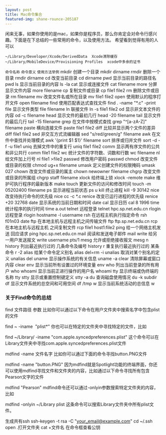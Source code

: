 ```yaml
---
layout: post
title: Mac命令集合
featured-img: shane-rounce-205187
---
```

闲来无事，如果你使用的是mac，如果你是程序员，那么你肯定会对命令行感兴趣。下面是在下总结的一些常用的命令，以及使用方法。
希望看到觉得有用的人可以

`~/Library/Developer/Xcode/DerivedData  Xcode清除缓存`
`~/Library/MobileDevice/Provisioning Profiles  xcode中多余的证书`

`命令名称`      `命令意义`                                             `使用方法举例`
mkdir           创建一个目录                                      mkdir dirname
rmdir           删除一个目录                                       rmdir dirname
cd               改变当前目录                                       cd dirname
pwd            显示当前目录的路径名                         pwd
ls                显示当前目录的内容                             ls -la
cat              显示或连接文件                                    cat filename
more           分屏显示文件内容                                more filename
cp               复制文件或目录                                    cp file1 file2
rm               删除文件或目录                                    rm filename
mv              改变文件名或所在目录                          mv file1 file2
open           使用默认的程序打开文件                      open filename
find             使用匹配表达式查找文件                      find . -name "*.c" -print
file               显示文件类型                                       file filename
ln                 联接文件                                              ln -s file1 file2
od                显示非文本文件的内容                        od -c filename
head            显示文件的最初几行                            head -20 filename
tail               显示文件的最后几行                            tail -15 filename
grep            在文件中按模式查找                             grep "^[a-zA-Z]" filename
paste          横向连接文件                                        paste file1 file2
diff              比较并显示两个文件的差异                  diff file1 file2
sed             非交互方式流编辑器                             sed "s/red/green/g" filename
awk            在文件中查找并处理模式                      awk '{print $1 $1}' filename
sort            排序或归并文件                                     sort -d -f -u file1
uniq           去掉文件中的重复行                              uniq file1 file2
comm        显示两有序文件的公共和非公共行         comm file1 file2
wc              统计文件的字符数、词数和行数            wc filename
nl                给文件加上行号                                     nl file1 >file2
passwd      修改用户密码                                        passwd
chmod       改变文件或目录的权限                          chmod ug+x filename
umask       定义创建文件的权限掩码                       umask 027
chown       改变文件或目录的属主                          chown newowner filename
chgrp        改变文件或目录的所属组                       chgrp staff filename
xlock         给终端上锁                                             xlock -remote
make         维护可执行程序的最新版本                   make
touch         更新文件的访问和修改时间                   touch -m 05202400 filename
ps              显示进程当前状态                                  ps u
kill              终止进程                                                kill -9 30142
nice            改变待执行命令的优先级                      nice cc -c *.c
renice         改变已运行进程的优先级                      renice +20 32768
date            显示系统的当前日期和时间                  date
cal              显示日历                                               cal 8 1996
time            统计程序的执行时间                             time a.out
telnet          远程登录                                               telnet hpc.sp.net.edu.cn
rlogin          远程登录                                               rlogin hostname -l username
rsh              在远程主机执行指定命令                      rsh f01n03 date
ftp               在本地主机与远程主机之间传输文件    ftp ftp.sp.net.edu.cn
rcp              在本地主机与远程主机 之间复制文件   rcp file1 host1:file2
ping            给一个网络主机发送 回应请求              ping hpc.sp.net.edu.cn
mail            阅读和发送电子邮件                              mail
write           给另一用户发送报文                              write username pts/1
mesg          允许或拒绝接收报文                              mesg n
history        列出最近执行过的 几条命令及编号       history
r                 重复执行最近执行过的 某条命令           r -2
alias            给某个命令定义别名                             alias del=rm -i
unalias        取消对某个别名的定义                         unalias del
uname        显示操作系统的有关信息                      uname -a
clear           清除屏幕或窗口内容                             clear
env             显示当前所有设置过的环境变量           env
who             列出当前登录的所有用户                     who
whoami       显示当前正进行操作的用户名              whoami
tty               显示终端或伪终端的名称                      tty
stty             显示或重置控制键定义                          stty -a
du              查询磁盘使用情况                                  du -k subdir
df               显示文件系统的总空间和可用空间        df /tmp
w               显示当前系统活动的总信息                   w


### 关于Find命令的总结
find 文件路径 参数
比如你可以通过以下命令在用户文件夹中搜索名字中包含plist的文件

find ~ -iname  "plist*"
你也可以在特定的文件夹中寻找特定的文件，比如

find ~/Library/ -iname "com.apple.syncedpreferences.plist"
这个命令可以在Library文件夹中寻找com.apple.syncedpreferences.plist文件

mdfind -name 文件名字
比如你可以通过下面的命令寻找button.PNG文件

mdfind -name "button.PNG"
因为mdfind就是Spotlight功能的终端界面，你还可以使用mdfind寻找文件和文件夹的内容，比如通过以下命令寻找所有包含Pearson文字的文件

mdfind "Pearson"
mdfind命令还可以通过-onlyin参数搜索特定文件夹的内容，比如

mdfind -onlyin ~/Library plist
这条命令可以搜索Library文件夹中所有plist文件。

生成共有ssh
ssh-keygen -t rsa -C "your_email@example.com"
cd  ~/.ssh   open .打开文件夹
cat +文件名 在命令框查看公钥


